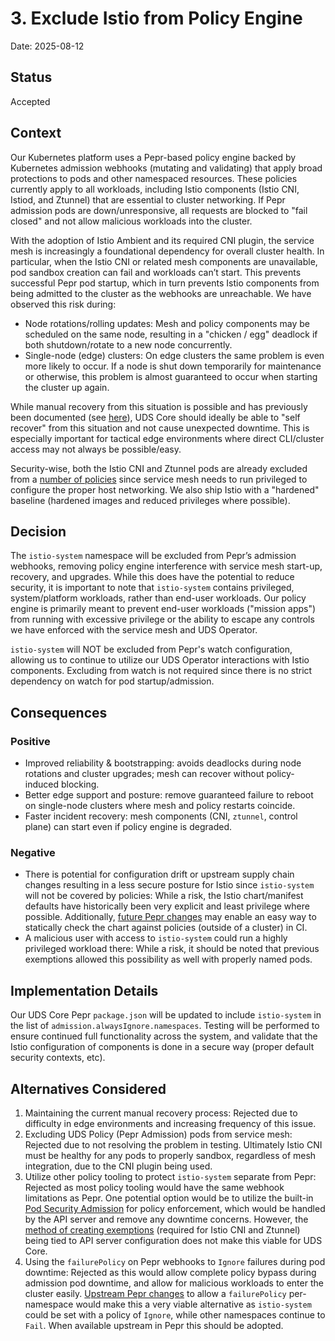 # 3. Exclude Istio from Policy Engine

Date: 2025-08-12

## Status

Accepted

## Context

Our Kubernetes platform uses a Pepr-based policy engine backed by Kubernetes admission webhooks (mutating and validating) that apply broad protections to pods and other namespaced resources. These policies currently apply to all workloads, including Istio components (Istio CNI, Istiod, and Ztunnel) that are essential to cluster networking. If Pepr admission pods are down/unresponsive, all requests are blocked to "fail closed" and not allow malicious workloads into the cluster.

With the adoption of Istio Ambient and its required CNI plugin, the service mesh is increasingly a foundational dependency for overall cluster health. In particular, when the Istio CNI or related mesh components are unavailable, pod sandbox creation can fail and workloads can’t start. This prevents successful Pepr pod startup, which in turn prevents Istio components from being admitted to the cluster as the webhooks are unreachable. We have observed this risk during:

- Node rotations/rolling updates: Mesh and policy components may be scheduled on the same node, resulting in a "chicken / egg" deadlock if both shutdown/rotate to a new node concurrently.
- Single-node (edge) clusters: On edge clusters the same problem is even more likely to occur. If a node is shut down temporarily for maintenance or otherwise, this problem is almost guaranteed to occur when starting the cluster up again.

While manual recovery from this situation is possible and has previously been documented (see [here](https://github.com/defenseunicorns/uds-core/blob/v0.48.1/docs/reference/troubleshooting/pepr-istiod-webhooks.md)), UDS Core should ideally be able to "self recover" from this situation and not cause unexpected downtime. This is especially important for tactical edge environments where direct CLI/cluster access may not always be possible/easy.

Security-wise, both the Istio CNI and Ztunnel pods are already excluded from a [number of policies](https://github.com/defenseunicorns/uds-core/blob/v0.48.1/src/istio/common/chart/templates/exemptions.yaml) since service mesh needs to run privileged to configure the proper host networking. We also ship Istio with a "hardened" baseline (hardened images and reduced privileges where possible).

## Decision

The `istio-system` namespace will be excluded from Pepr’s admission webhooks, removing policy engine interference with service mesh start-up, recovery, and upgrades. While this does have the potential to reduce security, it is important to note that `istio-system` contains privileged, system/platform workloads, rather than end-user workloads. Our policy engine is primarily meant to prevent end-user workloads ("mission apps") from running with excessive privilege or the ability to escape any controls we have enforced with the service mesh and UDS Operator.

`istio-system` will NOT be excluded from Pepr's watch configuration, allowing us to continue to utilize our UDS Operator interactions with Istio components. Excluding from watch is not required since there is no strict dependency on watch for pod startup/admission.

## Consequences

### Positive

- Improved reliability & bootstrapping: avoids deadlocks during node rotations and cluster upgrades; mesh can recover without policy-induced blocking.
- Better edge support and posture: remove guaranteed failure to reboot on single-node clusters where mesh and policy restarts coincide.
- Faster incident recovery: mesh components (CNI, `ztunnel`, control plane) can start even if policy engine is degraded.

### Negative

- There is potential for configuration drift or upstream supply chain changes resulting in a less secure posture for Istio since `istio-system` will not be covered by policies: While a risk, the Istio chart/manifest defaults have historically been very explicit and least privilege where possible. Additionally, [future Pepr changes](https://github.com/defenseunicorns/pepr/issues/2552) may enable an easy way to statically check the chart against policies (outside of a cluster) in CI.
- A malicious user with access to `istio-system` could run a highly privileged workload there: While a risk, it should be noted that previous exemptions allowed this possibility as well with properly named pods.

## Implementation Details

Our UDS Core Pepr `package.json` will be updated to include `istio-system` in the list of `admission.alwaysIgnore.namespaces`. Testing will be performed to ensure continued full functionality across the system, and validate that the Istio configuration of components is done in a secure way (proper default security contexts, etc).

## Alternatives Considered

1. Maintaining the current manual recovery process: Rejected due to difficulty in edge environments and increasing frequency of this issue.
1. Excluding UDS Policy (Pepr Admission) pods from service mesh: Rejected due to not resolving the problem in testing. Ultimately Istio CNI must be healthy for any pods to properly sandbox, regardless of mesh integration, due to the CNI plugin being used.
1. Utilize other policy tooling to protect `istio-system` separate from Pepr: Rejected as most policy tooling would have the same webhook limitations as Pepr. One potential option would be to utilize the built-in [Pod Security Admission](https://kubernetes.io/docs/concepts/security/pod-security-admission/) for policy enforcement, which would be handled by the API server and remove any downtime concerns. However, the [method of creating exemptions](https://kubernetes.io/docs/tasks/configure-pod-container/enforce-standards-admission-controller/#configure-the-admission-controller) (required for Istio CNI and Ztunnel) being tied to API server configuration does not make this viable for UDS Core.
1. Using the `failurePolicy` on Pepr webhooks to `Ignore` failures during pod downtime: Rejected as this would allow complete policy bypass during admission pod downtime, and allow for malicious workloads to enter the cluster easily. [Upstream Pepr changes](https://github.com/defenseunicorns/pepr/issues/2546) to allow a `failurePolicy` per-namespace would make this a very viable alternative as `istio-system` could be set with a policy of `Ignore`, while other namespaces continue to `Fail`. When available upstream in Pepr this should be adopted.
